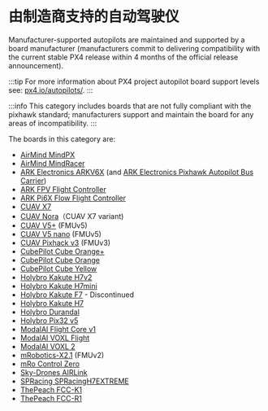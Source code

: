 # 由制造商支持的自动驾驶仪

Manufacturer-supported autopilots are maintained and supported by a board manufacturer (manufacturers commit to delivering compatibility with the current stable PX4 release within 4 months of the official release announcement).

:::tip
For more information about PX4 project autopilot board support levels see: [px4.io/autopilots/](https://px4.io/autopilots/).
:::

:::info
This category includes boards that are not fully compliant with the pixhawk standard; manufacturers support and maintain the board for any areas of incompatibility.
:::

The boards in this category are:

- [AirMind MindPX](../flight_controller/mindpx.md)
- [AirMind MindRacer](../flight_controller/mindracer.md)
- [ARK Electronics ARKV6X](../flight_controller/ark_v6x.md) (and [ARK Electronics Pixhawk Autopilot Bus Carrier](../flight_controller/ark_pab.md))
- [ARK FPV Flight Controller](../flight_controller/ark_fpv.md)
- [ARK Pi6X Flow Flight Controller](../flight_controller/ark_pi6x.md)
- [CUAV X7](../flight_controller/cuav_x7.md)
- [CUAV Nora](../flight_controller/cuav_nora.md)（CUAV X7 variant)
- [CUAV V5+](../flight_controller/cuav_v5_plus.md) (FMUv5)
- [CUAV V5 nano](../flight_controller/cuav_v5_nano.md) (FMUv5)
- [CUAV Pixhack v3](../flight_controller/pixhack_v3.md) (FMUv3)
- [CubePilot Cube Orange+](../flight_controller/cubepilot_cube_orangeplus.md)
- [CubePilot Cube Orange](../flight_controller/cubepilot_cube_orange.md)
- [CubePilot Cube Yellow](../flight_controller/cubepilot_cube_yellow.md)
- [Holybro Kakute H7v2](../flight_controller/kakuteh7v2.md)
- [Holybro Kakute H7mini](../flight_controller/kakuteh7mini.md)
- [Holybro Kakute F7](../flight_controller/kakutef7.md) - Discontinued
- [Holybro Kakute H7](../flight_controller/kakuteh7.md)
- [Holybro Durandal](../flight_controller/durandal.md)
- [Holybro Pix32 v5](../flight_controller/holybro_pix32_v5.md)
- [ModalAI Flight Core v1](../flight_controller/modalai_fc_v1.md)
- [ModalAI VOXL Flight](../flight_controller/modalai_voxl_flight.md)
- [ModalAI VOXL 2](../flight_controller/modalai_voxl_2.md)
- [mRobotics-X2.1](../flight_controller/mro_x2.1.md) (FMUv2)
- [mRo Control Zero](../flight_controller/mro_control_zero_f7.md)
- [Sky-Drones AIRLink](../flight_controller/airlink.md)
- [SPRacing SPRacingH7EXTREME](../flight_controller/spracingh7extreme.md)
- [ThePeach FCC-K1](../flight_controller/thepeach_k1.md)
- [ThePeach FCC-R1](../flight_controller/thepeach_r1.md)
